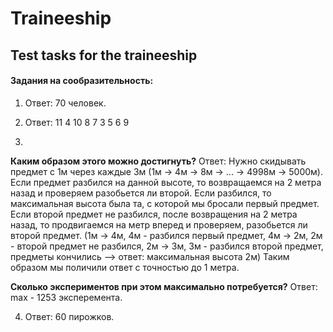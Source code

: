 # Traineeship
## Test tasks for the traineeship

#### Задания на сообразительность:
1. Ответ: 70 человек.

2. Ответ: 11  4  10
           8  7   3
           5  6   9

3.
**Каким образом этого можно достигнуть?**
Ответ: Нужно скидывать предмет с 1м через каждые 3м (1м -> 4м -> 8м -> ... -> 4998м -> 5000м). Если предмет разбился на данной высоте, то возвращаемся на 2 метра назад и проверяем разобьется ли второй. Если разбился, то максимальная высота была та, с которой мы бросали первый предмет. Если второй предмет не разбился, после возвращения на 2 метра назад, то продвигаемся на метр вперед и проверяем, разобьется ли второй предмет. (1м -> 4м, 4м - разбился первый предмет, 4м -> 2м, 2м - второй предмет не разбился, 2м -> 3м, 3м - разбился второй предмет, предметы кончились --> ответ: максимальная высота 2м) Таким образом мы поличили ответ с точностью до 1 метра.

**Сколько экспериментов при этом максимально потребуется?**
Ответ: max - 1253 эксперемента.

4. Ответ: 60 пирожков.